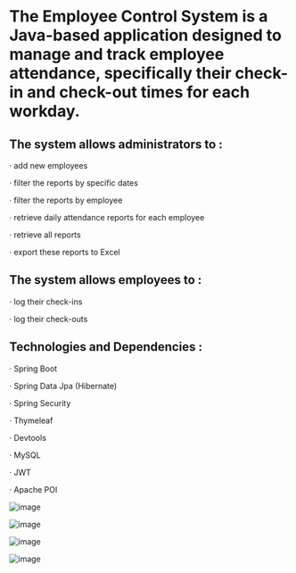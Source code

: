 # The Employee Control System is a Java-based application designed to manage and track employee attendance, specifically their check-in and check-out times for each workday. 

## The system allows administrators to :
· add new employees

· filter the reports by specific dates

· filter the reports by employee

· retrieve daily attendance reports for each employee 

· retrieve all reports 

· export these reports to Excel

## The system allows employees to :
· log their check-ins 

· log their check-outs

## Technologies and Dependencies :
· Spring Boot

· Spring Data Jpa (Hibernate)

· Spring Security

· Thymeleaf

· Devtools

· MySQL

· JWT 

· Apache POI


![image](https://github.com/czajjka/EmployeeControlSystem/assets/131516264/e77eb798-1055-4b8c-bdbf-bd15571c6de5)

![image](https://github.com/czajjka/EmployeeControlSystem/assets/131516264/6562d9d9-9261-48fa-a448-ca043d2a736e)

![image](https://github.com/czajjka/EmployeeControlSystem/assets/131516264/48d342d0-bd29-477e-b7e8-1253d62afe6b)

![image](https://github.com/czajjka/EmployeeControlSystem/assets/131516264/b3530786-760d-4a59-b8b6-0745b373b894)



